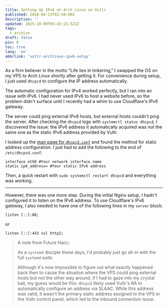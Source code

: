 ```yaml
---
title: Setting Up IPv6 on Arch Linux on Vultr
published: 2018-04-23T02:50:00Z
description: ''
updated: 2025-10-09T05:43:23.522Z
tags:
  - archive
draft: false
pin: 0
toc: true
lang: 'en'
abbrlink: 'vultr-archlinux-ipv6-setup'
---
```


As a firm believer in the motto "Life lies in tinkering," I swapped the OS on my VPS to Arch Linux shortly after getting it. For convenience during setup, I just used `dhcpcd` to configure the IP address automatically.

The automatic configuration for IPv4 worked perfectly, but I ran into an issue with IPv6. I had never used IPv6 to host a website before, so the problem didn't surface until I recently had a whim to use Cloudflare's IPv6 gateway.

The server could ping external IPv6 hosts, but external hosts couldn't ping the server. After checking the `dhcpcd` logs with `systemctl status dhcpcd`, I discovered the issue: the IPv6 address it automatically acquired was not the same one as the static IPv6 address provided by Vultr.

I looked up the [man page for `dhcpcd.conf`](https://man.archlinux.org/man/dhcpcd.conf.5) and found the method for static address configuration. I just had to add the following to the end of `/etc/dhcpcd.conf`:

```
interface eth0 #Your network interface name
static ip6_address= #Your static IPv6 address
```

Then, a quick restart with `sudo systemctl restart dhcpcd` and everything was working.

---

However, there was one more step. During the initial Nginx setup, I hadn't configured it to listen on the IPv6 address. To use Cloudflare's IPv6 gateway, I also needed to have one of the following lines in my `server` block:

```
listen [::]:80;
```

or

```
listen [::]:443 ssl http2;
```

> A note from Future Hacc:
>
> As a `systemd` disciple these days, I'd probably just go all-in with the full `systemd` suite.
>
> Although it's now impossible to figure out what exactly happened back then to cause the situation where the VPS could ping external hosts but not the other way around, if I had to gaze into my crystal ball, my guess would be this: `dhcpcd` likely used Vultr's RA to automatically configure an address via SLAAC. While this address was valid, it wasn't the primary static address assigned to the VPS in the Vultr control panel, which led to the inbound connection issue.
